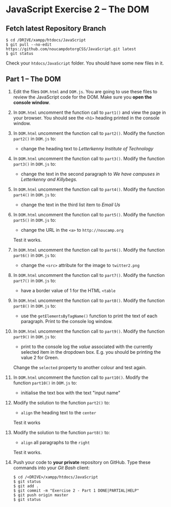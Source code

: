 # JavaScript Exercise 2 – The DOM



## Fetch latest Repository Branch

```
$ cd /DRIVE/xampp/htdocs/JavaScript
$ git pull --no-edit https://github.com/noucampdotorgCSS/JavaScript.git latest
$ git status

```

Check your ``htdocs/JavaScript`` folder.  You should have some new files in it.


## Part 1 – The DOM

1.	Edit the files ``DOM.html`` and ``DOM.js``.  You are going to use these files to review the JavaScript code for the DOM.  Make sure you **open the console window**.

1.	In ``DOM.html`` uncomment the function call to ``part1()`` and view the page in your browser.  You should see the ``<h1>`` heading printed in the console window.

1.	In ``DOM.html`` uncomment the function call to ``part2()``.  Modify the function ``part2()`` in ``DOM.js`` to:

	-	change the heading text to *Letterkenny Institute of Technology*

1.	In ``DOM.html`` uncomment the function call to ``part3()``.  Modify the function ``part3()`` in ``DOM.js`` to:

	-	change the text in the second paragraph to *We have campuses in Letterkenny and Killybegs.*


1.	In ``DOM.html`` uncomment the function call to ``part4()``.  Modify the function ``part4()`` in ``DOM.js`` to:

	-	change the text in the third list item to *Email Us*


1.	In ``DOM.html`` uncomment the function call to ``part5()``.  Modify the function ``part5()`` in ``DOM.js`` to:

	-	change the URL in the ``<a>`` to ``http://noucamp.org``

	Test it works.


1.	In ``DOM.html`` uncomment the function call to ``part6()``.  Modify the function ``part6()`` in ``DOM.js`` to:

	-	change the ``<src>`` attribute for the image to ``twitter2.png``


1.	In ``DOM.html`` uncomment the function call to ``part7()``.  Modify the function ``part7()`` in ``DOM.js`` to:

	-	have a border value of 1 for the HTML ``<table``


1.	In ``DOM.html`` uncomment the function call to ``part8()``.  Modify the function ``part8()`` in ``DOM.js`` to:

	-	use the ``getElementsByTagName()`` function to print the text of each paragraph.  Print to the console log window.

1.	In ``DOM.html`` uncomment the function call to ``part9()``.  Modify the function ``part9()`` in ``DOM.js`` to:

	-	print to the console log the *value* associated with the currently selected item in the dropdown box.  E.g. you should be printing the value 2 for Green.

	Change the ``selected`` property to another colour and test again.


1.	In ``DOM.html`` uncomment the function call to ``part10()``.  Modify the function ``part10()`` in ``DOM.js`` to:

	-	initialise the text box with the text "input name"


1.	Modify the solution to the function ``part2()`` to:

	-	``align`` the heading text to the ``center``

	Test it works



1.	Modify the solution to the function ``part8()`` to:

	-	``align`` all paragraphs to the ``right``

	Test it works.



1.	Push your code to **your private** repository on GitHub.  Type these commands into your *Git Bash* client:

	```
	$ cd /<DRIVE>/xampp/htdocs/JavaScript
	$ git status
	$ git add .
	$ git commit -m "Exercise 2 - Part 1 DONE|PARTIAL|HELP"
	$ git push origin master
	$ git status

	```

